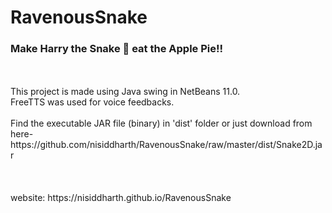 # RavenousSnake
### Make Harry the Snake :snake: eat the Apple Pie!!
<br>
<br>
This project is made using Java swing in NetBeans 11.0.
<br>
FreeTTS was used for voice feedbacks.
<br>
<br>
Find the executable JAR file (binary) in 'dist' folder or just download from here-
<br>
https://github.com/nisiddharth/RavenousSnake/raw/master/dist/Snake2D.jar
<br>
<br>
<br>
<br>
website: https://nisiddharth.github.io/RavenousSnake
